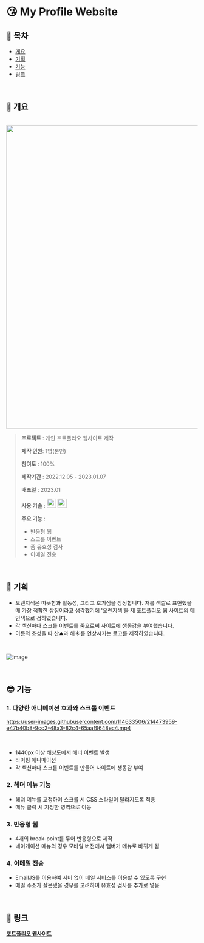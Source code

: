 # 😘 My Profile Website 

## 📕 목차
- <a href="#a">개요</a> 
- <a href="#b">기획</a> 
- <a href="#c">기능</a>  
- <a href="#d">링크</a> 

<br>

## 📝 <span id="a">개요</a>
<br>
<img src="https://user-images.githubusercontent.com/114633506/214473905-5622e268-0f7a-4dfe-b6fb-83349f1d3e14.png" width="800" height="auto">
<br>

> **프로젝트** : 개인 포트폴리오 웹사이트 제작  
>
> **제작 인원**: 1명(본인)  
>
> **참여도** : 100%  
>
> **제작기간** : 2022.12.05 - 2023.01.07  
>
> **배포일** : 2023.01  
>
> **사용 기술** : <img src="https://img.shields.io/badge/JavaScript-eee?style=flat&logo=JavaScript&logoColor=000" width="auto" height="24"/>  <img src="https://img.shields.io/badge/SASS-eee?style=flat&logo=SASS&logoColor=000" width="auto" height="24"/>
>
> **주요 기능** :
> - 반응형 웹  
> - 스크롤 이벤트  
> - 폼 유효성 검사
> - 이메일 전송  
 
<br>

## 🎉 <span id="b">기획</a>
- 오렌지색은 따뜻함과 활동성, 그리고 호기심을 상징합니다. 저를 색깔로 표현했을 때 가장 적합한 상징이라고 생각했기에 '오렌지색'을 제 포트폴리오 웹 사이트의 메인색으로 정하였습니다.  
- 각 섹션마다 스크롤 이벤트를 줌으로써 사이트에 생동감을 부여했습니다.  
- 이름의 초성을 따 산⛰과 해☀를 연상시키는 로고를 제작하였습니다. 

<br>

![image](https://user-images.githubusercontent.com/114633506/212031276-49e35f80-6977-45a0-8d31-f9fc6b17e152.png)

<br>

## 😎 <span id="c">기능</a>

### 1. 다양한 애니메이션 효과와 스크롤 이벤트  
https://user-images.githubusercontent.com/114633506/214473959-e47b40b8-9cc2-48a3-82c4-65aaf9648ec4.mp4

<br>

- 1440px 이상 해상도에서 헤더 이벤트 발생  
- 타이핑 애니메이션   
- 각 섹션마다 스크롤 이벤트를 만들어 사이트에 생동감 부여  


### 2. 헤더 메뉴 기능   
- 헤더 메뉴를 고정하여 스크롤 시 CSS 스타일이 달라지도록 적용  
- 메뉴 클릭 시 지정한 영역으로 이동  


### 3. 반응형 웹  
- 4개의 break-point를 두어 반응형으로 제작  
- 네이게이션 메뉴의 경우 모바일 버전에서 햄버거 메뉴로 바뀌게 됨  

### 4. 이메일 전송  
- EmailJS를 이용하여 서버 없이 메일 서비스를 이용할 수 있도록 구현  
- 메일 주소가 잘못됐을 경우를 고려하여 유효성 검사를 추가로 넣음  

<br>

## 🔗 <span id="d">링크</a>
[**포트폴리오 웹사이트**](http://nohseonah.cafe24.com/)
